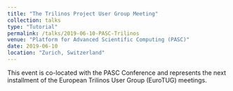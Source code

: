 ```yaml
---
title: "The Trilinos Project User Group Meeting"
collection: talks
type: "Tutorial"
permalink: /talks/2019-06-10-PASC-Trilinos
venue: "Platform for Advanced Scientific Computing (PASC)"
date: 2019-06-10
location: "Zurich, Switzerland"
---
```


This event is co-located with the PASC Conference and represents the next installment of the European Trilinos User Group (EuroTUG) meetings.
